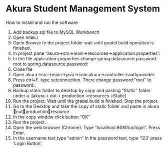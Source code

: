 # Akura Student Management System

How to install and run the software
1.	Add backup.sql file to MySQL Workbench
2.	Open InteliJ
3.	Open Browse to the project folder wait until gradel build operation is finished.
4.	In project pane “akura->src->main->resources->application.properties”.
5.	In the file application-properties change
                   spring.datasource.password: root to spring.datasource.password: <your password of mysql>
6.	Close file
7.	Open akura->src->main->java->com.akura->controller->authprovider.
8.	Press ctrl+F. type setconnection. There change password:”root” to password:<your password>.
9.	Backup static folder to desktop by copy and pasting “Static” folder under 
a.	[akura-> out-> production->resources->Static]      
10.	Run the project. Wait until the gradel build is finished. Stop the project.
11.	Go to the Desktop and take the copy of static folder and paste in akura outproductionresource
12.	In the copy window click button “OK”
13.	Run the project.
14.	Open the web browser (Chrome). Type “localhost:8080/ui/login”. Press Enter.
15.	In the username text,type “admin” In the password text, type ‘123’ press ‘Login Button’.
